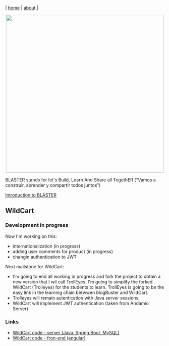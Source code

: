 | [home](home.md) | [about](about.md) |

<p align="center"><img src="https://rafaelaznar.github.io/img/blaster.png" width="500"></p>


BLASTER stands for let's Build, Learn And Share all TogethER (“Vamos a construir, aprender y compartir todos juntos”)


[Introduction to BLASTER](blaster/introduction.md)

## WildCart
### Development in progress

Now I'm working on this:
* internationalization (in progress)
* adding user comments for product (in progress)
* changin authentication to JWT

Next mailstone for WildCart:
* I'm going to end all working in progress and fork the project to obtain a new version that I wil call TrollEyes. I'm going to simplify the forked WildCart (Trolleyes) for the students to learn. TrollEyes is going to be the easy link in the learning chain betwwen blogBuster and WildCart.
* Trolleyes will remain autentication with Java server sessions.
* WildCart will implement JWT authentication (taken from Andamio Server)

### Links
* [WildCart code - server (Java, Spring Boot, MySQL)](https://github.com/rafaelaznar/wildCartSBServer2021)
* [WildCart code - fron-end (angular)](https://github.com/rafaelaznar/wildCartSBServer2021)





